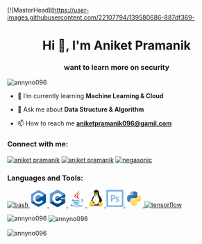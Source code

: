 [![MasterHead](https://user-images.githubusercontent.com/22107794/139580686-887df369-<h1 align="center">Hi 👋, I'm Aniket Pramanik</h1>
<h3 align="center">want to learn more on security</h3>

<p align="left"> <img src="https://komarev.com/ghpvc/?username=annyno096&label=Profile%20views&color=0e75b6&style=flat" alt="annyno096" /> </p>

- 🌱 I’m currently learning **Machine Learning & Cloud**

- 💬 Ask me about **Data Structure & Algorithm**

- 📫 How to reach me **aniketpramanik096@gamil.com**

<h3 align="left">Connect with me:</h3>
<p align="left">
<a href="https://linkedin.com/in/aniket pramanik" target="blank"><img align="center" src="https://raw.githubusercontent.com/rahuldkjain/github-profile-readme-generator/master/src/images/icons/Social/linked-in-alt.svg" alt="aniket pramanik" height="30" width="40" /></a>
<a href="https://fb.com/aniket pramanik" target="blank"><img align="center" src="https://raw.githubusercontent.com/rahuldkjain/github-profile-readme-generator/master/src/images/icons/Social/facebook.svg" alt="aniket pramanik" height="30" width="40" /></a>
<a href="https://www.leetcode.com/negasonic" target="blank"><img align="center" src="https://raw.githubusercontent.com/rahuldkjain/github-profile-readme-generator/master/src/images/icons/Social/leet-code.svg" alt="negasonic" height="30" width="40" /></a>
</p>

<h3 align="left">Languages and Tools:</h3>
<p align="left"> <a href="https://www.gnu.org/software/bash/" target="_blank" rel="noreferrer"> <img src="https://www.vectorlogo.zone/logos/gnu_bash/gnu_bash-icon.svg" alt="bash" width="40" height="40"/> </a> <a href="https://www.cprogramming.com/" target="_blank" rel="noreferrer"> <img src="https://raw.githubusercontent.com/devicons/devicon/master/icons/c/c-original.svg" alt="c" width="40" height="40"/> </a> <a href="https://www.w3schools.com/cpp/" target="_blank" rel="noreferrer"> <img src="https://raw.githubusercontent.com/devicons/devicon/master/icons/cplusplus/cplusplus-original.svg" alt="cplusplus" width="40" height="40"/> </a> <a href="https://www.java.com" target="_blank" rel="noreferrer"> <img src="https://raw.githubusercontent.com/devicons/devicon/master/icons/java/java-original.svg" alt="java" width="40" height="40"/> </a> <a href="https://www.linux.org/" target="_blank" rel="noreferrer"> <img src="https://raw.githubusercontent.com/devicons/devicon/master/icons/linux/linux-original.svg" alt="linux" width="40" height="40"/> </a> <a href="https://www.photoshop.com/en" target="_blank" rel="noreferrer"> <img src="https://raw.githubusercontent.com/devicons/devicon/master/icons/photoshop/photoshop-line.svg" alt="photoshop" width="40" height="40"/> </a> <a href="https://www.python.org" target="_blank" rel="noreferrer"> <img src="https://raw.githubusercontent.com/devicons/devicon/master/icons/python/python-original.svg" alt="python" width="40" height="40"/> </a> <a href="https://www.tensorflow.org" target="_blank" rel="noreferrer"> <img src="https://www.vectorlogo.zone/logos/tensorflow/tensorflow-icon.svg" alt="tensorflow" width="40" height="40"/> </a> </p>

<p><img align="left" src="https://github-readme-stats.vercel.app/api/top-langs?username=annyno096&show_icons=true&locale=en&layout=compact" alt="annyno096" /></p>

<p>&nbsp;<img align="center" src="https://github-readme-stats.vercel.app/api?username=annyno096&show_icons=true&locale=en" alt="annyno096" /></p>

<p><img align="center" src="https://github-readme-streak-stats.herokuapp.com/?user=annyno096&" alt="annyno096" /></p>
